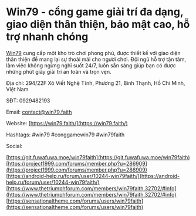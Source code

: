 # Win79 - cổng game giải trí đa dạng, giao diện thân thiện, bảo mật cao, hỗ trợ nhanh chóng
[Win79](https://win79.faith/) cung cấp một kho trò chơi phong phú, được thiết kế với giao diện thân thiện để mang lại sự thoải mái cho người chơi. Đội ngũ hỗ trợ tận tâm, làm việc không ngừng nghỉ suốt 24/7, luôn sẵn sàng giúp bạn có được những phút giây giải trí an toàn và trọn vẹn.  

Địa chỉ: 294/22F Xô Viết Nghệ Tĩnh, Phường 21, Bình Thạnh, Hồ Chí Minh, Việt Nam  

SĐT: 0929482193  

Email: contact@win79.faith  

Website: [https://win79.faith/](https://win79.faith/)  

Hashtags: #win79 #conggamewin79 #win79faith  

  

Social:  

  

[https://git.fuwafuwa.moe/win79faith](https://git.fuwafuwa.moe/win79faith)  
[https://project1999.com/forums/member.php?u=286909](https://project1999.com/forums/member.php?u=286909)  
[https://android-help.ru/forum/user/10244-win79faith/](https://android-help.ru/forum/user/10244-win79faith/)  
[https://www.thetriumphforum.com/members/win79faith.32702/#info](https://www.thetriumphforum.com/members/win79faith.32702/#info)  
[https://sensationaltheme.com/forums/users/win79faith](https://sensationaltheme.com/forums/users/win79faith)